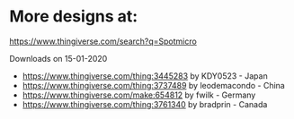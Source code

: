 # More designs at:

https://www.thingiverse.com/search?q=Spotmicro

Downloads on 15-01-2020
* https://www.thingiverse.com/thing:3445283 by KDY0523 - Japan
* https://www.thingiverse.com/thing:3737489 by leodemacondo - China
* https://www.thingiverse.com/make:654812 by fwilk - Germany
* https://www.thingiverse.com/thing:3761340 by bradprin - Canada
